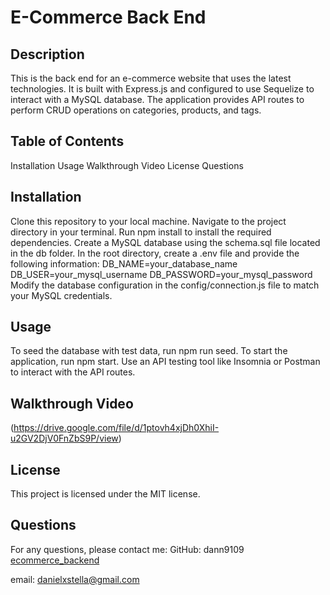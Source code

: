 # E-Commerce Back End

## Description
This is the back end for an e-commerce website that uses the latest technologies. It is built with Express.js and configured to use Sequelize to interact with a MySQL database. The application provides API routes to perform CRUD operations on categories, products, and tags.

## Table of Contents
Installation
Usage
Walkthrough Video
License
Questions

## Installation
Clone this repository to your local machine.
Navigate to the project directory in your terminal.
Run npm install to install the required dependencies.
Create a MySQL database using the schema.sql file located in the db folder.
In the root directory, create a .env file and provide the following information:
DB_NAME=your_database_name
DB_USER=your_mysql_username
DB_PASSWORD=your_mysql_password
Modify the database configuration in the config/connection.js file to match your MySQL credentials.

## Usage 
To seed the database with test data, run npm run seed.
To start the application, run npm start.
Use an API testing tool like Insomnia or Postman to interact with the API routes.

## Walkthrough Video
(https://drive.google.com/file/d/1ptovh4xjDh0XhiI-u2GV2DjV0FnZbS9P/view)

## License 
This project is licensed under the MIT license.

## Questions
For any questions, please contact me:
GitHub: dann9109 [ecommerce_backend](https://github.com/dann9109/ecommerce_backend)

email: danielxstella@gmail.com